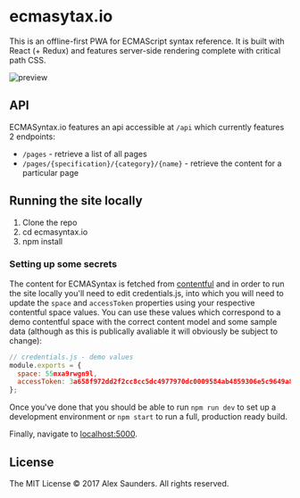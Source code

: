# ecmasytax.io

This is an offline-first PWA for ECMAScript syntax reference. It is built with React (+ Redux) and features server-side rendering complete with critical path CSS.

![preview](https://user-images.githubusercontent.com/22820481/30816456-e8238670-a20d-11e7-9d73-5ae97b398df6.jpg)

## API

ECMASyntax.io features an api accessible at `/api` which currently features 2 endpoints:

- `/pages` - retrieve a list of all pages
- `/pages/{specification}/{category}/{name}` - retrieve the content for a particular page
 
## Running the site locally

1. Clone the repo
2. cd ecmasyntax.io
3. npm install

### Setting up some secrets

The content for ECMASyntax is fetched from [contentful](https://www.contentful.com/) and in order to run the site locally you'll need to edit credentials.js, into which you will need to update the `space` and `accessToken` properties using your respective contentful space values. You can use these values which correspond to a demo contentful space with the correct content model and some sample data (although as this is publically avaliable it will obviously be subject to change):

```javascript
// credentials.js - demo values
module.exports = {
  space: 55mxa9rwgn9l,
  accessToken: 3a658f972dd2f2cc8cc5dc4977970dc0009584ab4859306e5c9649a8d109b965,
};
```

Once you've done that you should be able to run `npm run dev` to set up a development environment or `npm start` to run a full, production ready build.

Finally, navigate to [localhost:5000](https://localhost:5000).


## License

The MIT License © 2017 Alex Saunders. All rights reserved.
